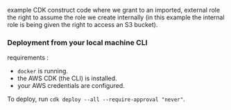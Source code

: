 example CDK construct code where we grant to an imported, external role the right to assume the role we create internally (in this example the internal role is being given the right to access an S3 bucket).

### Deployment from your local machine CLI

requirements : 

- `docker` is running.
- the AWS CDK (the CLI) is installed.
- your AWS credentials are configured.

To deploy, run `cdk deploy --all --require-approval "never"`. 


